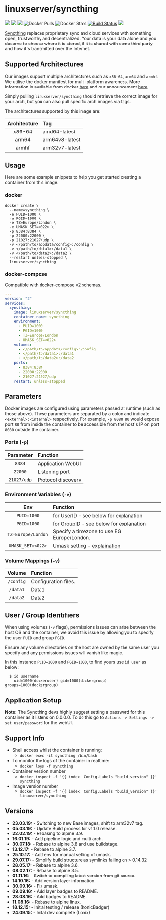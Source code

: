 # linuxserver/syncthing

[![](https://img.shields.io/discord/354974912613449730.svg?logo=discord&label=LSIO%20Discord&style=flat-square)](https://discord.gg/YWrKVTn) [![](https://images.microbadger.com/badges/version/linuxserver/syncthing.svg)](https://microbadger.com/images/linuxserver/syncthing) [![](https://images.microbadger.com/badges/image/linuxserver/syncthing.svg)](https://microbadger.com/images/linuxserver/syncthing) ![Docker Pulls](https://img.shields.io/docker/pulls/linuxserver/syncthing.svg) ![Docker Stars](https://img.shields.io/docker/stars/linuxserver/syncthing.svg) [![Build Status](https://ci.linuxserver.io/buildStatus/icon?job=Docker-Pipeline-Builders/docker-syncthing/master)](https://ci.linuxserver.io/job/Docker-Pipeline-Builders/job/docker-syncthing/job/master/) [![](https://lsio-ci.ams3.digitaloceanspaces.com/linuxserver/syncthing/latest/badge.svg)](https://lsio-ci.ams3.digitaloceanspaces.com/linuxserver/syncthing/latest/index.html)

[Syncthing](https://syncthing.net) replaces proprietary sync and cloud services with something open, trustworthy and decentralized. Your data is your data alone and you deserve to choose where it is stored, if it is shared with some third party and how it's transmitted over the Internet.

## Supported Architectures

Our images support multiple architectures such as `x86-64`, `arm64` and `armhf`. We utilise the docker manifest for multi-platform awareness. More information is available from docker [here](https://github.com/docker/distribution/blob/master/docs/spec/manifest-v2-2.md#manifest-list) and our announcement [here](https://blog.linuxserver.io/2019/02/21/the-lsio-pipeline-project/).

Simply pulling `linuxserver/syncthing` should retrieve the correct image for your arch, but you can also pull specific arch images via tags.

The architectures supported by this image are:

| Architecture | Tag |
| :---: | :--- |
| x86-64 | amd64-latest |
| arm64 | arm64v8-latest |
| armhf | arm32v7-latest |

## Usage

Here are some example snippets to help you get started creating a container from this image.

### docker

```text
docker create \
  --name=syncthing \
  -e PUID=1000 \
  -e PGID=1000 \
  -e TZ=Europe/London \
  -e UMASK_SET=<022> \
  -p 8384:8384 \
  -p 22000:22000 \
  -p 21027:21027/udp \
  -v </path/to/appdata/config>:/config \
  -v </path/to/data1>:/data1 \
  -v </path/to/data2>:/data2 \
  --restart unless-stopped \
  linuxserver/syncthing
```

### docker-compose

Compatible with docker-compose v2 schemas.

```yaml
---
version: "2"
services:
  syncthing:
    image: linuxserver/syncthing
    container_name: syncthing
    environment:
      - PUID=1000
      - PGID=1000
      - TZ=Europe/London
      - UMASK_SET=<022>
    volumes:
      - </path/to/appdata/config>:/config
      - </path/to/data1>:/data1
      - </path/to/data2>:/data2
    ports:
      - 8384:8384
      - 22000:22000
      - 21027:21027/udp
    restart: unless-stopped
```

## Parameters

Docker images are configured using parameters passed at runtime \(such as those above\). These parameters are separated by a colon and indicate `<external>:<internal>` respectively. For example, `-p 8080:80` would expose port `80` from inside the container to be accessible from the host's IP on port `8080` outside the container.

### Ports \(`-p`\)

| Parameter | Function |
| :---: | :--- |
| `8384` | Application WebUI |
| `22000` | Listening port |
| `21027/udp` | Protocol discovery |

### Environment Variables \(`-e`\)

| Env | Function |
| :---: | :--- |
| `PUID=1000` | for UserID - see below for explanation |
| `PGID=1000` | for GroupID - see below for explanation |
| `TZ=Europe/London` | Specify a timezone to use EG Europe/London. |
| `UMASK_SET=<022>` | Umask setting - [explaination](https://askubuntu.com/questions/44542/what-is-umask-and-how-does-it-work) |

### Volume Mappings \(`-v`\)

| Volume | Function |
| :---: | :--- |
| `/config` | Configuration files. |
| `/data1` | Data1 |
| `/data2` | Data2 |

## User / Group Identifiers

When using volumes \(`-v` flags\), permissions issues can arise between the host OS and the container, we avoid this issue by allowing you to specify the user `PUID` and group `PGID`.

Ensure any volume directories on the host are owned by the same user you specify and any permissions issues will vanish like magic.

In this instance `PUID=1000` and `PGID=1000`, to find yours use `id user` as below:

```text
  $ id username
    uid=1000(dockeruser) gid=1000(dockergroup) groups=1000(dockergroup)
```

## Application Setup

**Note:**  The Syncthing devs highly suggest setting a password for this container as it listens on 0.0.0.0. To do this go to `Actions -> Settings -> set user/password` for the webUI.

## Support Info

* Shell access whilst the container is running: 
  * `docker exec -it syncthing /bin/bash`
* To monitor the logs of the container in realtime: 
  * `docker logs -f syncthing`
* Container version number 
  * `docker inspect -f '{{ index .Config.Labels "build_version" }}' syncthing`
* Image version number
  * `docker inspect -f '{{ index .Config.Labels "build_version" }}' linuxserver/syncthing`

## Versions

* **23.03.19:** - Switching to new Base images, shift to arm32v7 tag.
* **05.03.19:** - Update Build process for v1.1.0 release.
* **22.02.19:** - Rebasing to alpine 3.9.
* **16.01.19:** - Add pipeline logic and multi arch.
* **30.07.18:** - Rebase to alpine 3.8 and use buildstage.
* **13.12.17:** - Rebase to alpine 3.7.
* **25.10.17:** - Add env for manual setting of umask.
* **29.07.17:** - Simplify build structure as symlinks failing on &gt; 0.14.32
* **28.05.17:** - Rebase to alpine 3.6.
* **08.02.17:** - Rebase to alpine 3.5.
* **01.11.16:** - Switch to compiling latest version from git source.
* **14.10.16:** - Add version layer information.
* **30.09.16:** - Fix umask.
* **09.09.16:** - Add layer badges to README.
* **28.08.16:** - Add badges to README.
* **11.08.16:** - Rebase to alpine linux.
* **18.12.15:** - Initial testing / release \(IronicBadger\)
* **24.09.15:** - Inital dev complete \(Lonix\)

